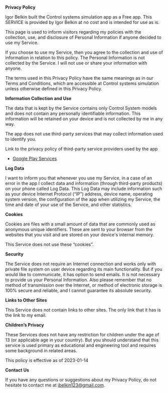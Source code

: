 **Privacy Policy**

Igor Belkin built the Control systems simulation app as a Free app. This SERVICE is provided by Igor Belkin at no cost and is intended for use as is.

This page is used to inform visitors regarding my policies with the collection, use, and disclosure of Personal Information if anyone decided to use my Service.

If you choose to use my Service, then you agree to the collection and use of information in relation to this policy. The Personal Information is not collected by the Service. I will not use or share your information with anyone.

The terms used in this Privacy Policy have the same meanings as in our Terms and Conditions, which are accessible at Control systems simulation unless otherwise defined in this Privacy Policy.

**Information Collection and Use**

The data that is kept by the Service contains only Control System models and does not contain any personally identifiable information. This information will be retained on your device and is not collected by me in any way.

The app does not use third-party services that may collect information used to identify you.

Link to the privacy policy of third-party service providers used by the app

*   [Google Play Services](https://www.google.com/policies/privacy/)

**Log Data**

I want to inform you that whenever you use my Service, in a case of an error in the app I collect data and information (through third-party products) on your phone called Log Data. This Log Data may include information such as your device Internet Protocol (“IP”) address, device name, operating system version, the configuration of the app when utilizing my Service, the time and date of your use of the Service, and other statistics.

**Cookies**

Cookies are files with a small amount of data that are commonly used as anonymous unique identifiers. These are sent to your browser from the websites that you visit and are stored on your device's internal memory.

This Service does not use these “cookies”.

**Security**

The Service does not require an Internet connection and works only with private file system on user device regarding its main functionality. But if you would like to communicate, it has option to send emails. It is not necessary to provide us your Personal Information. Also please remember that no method of transmission over the Internet, or method of electronic storage is 100% secure and reliable, and I cannot guarantee its absolute security.

**Links to Other Sites**

This Service does not contain links to other sites. The only link that it has is the link to my email.

**Children’s Privacy**

These Services does not have any restriction for children under the age of 13 (or applicable age in your country). But you should understand that this service is used primary as educational and engineering tool and requires some background in related areas.

This policy is effective as of 2023-01-14

**Contact Us**

If you have any questions or suggestions about my Privacy Policy, do not hesitate to contact me at ibelkin123@gmail.com.

